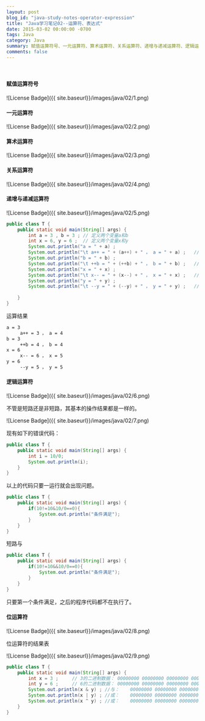 ```yaml
---
layout: post
blog_id: "java-study-notes-operator-expression"
title: "Java学习笔记02--运算符、表达式"
date: 2015-03-02 00:00:00 -0700
tags: Java
category: Java
summary: 赋值运算符号、一元运算符、算术运算符、关系运算符、递增与递减运算符、逻辑运算符、位运算符
comments: false
---
```

<br>

#### 赋值运算符号

![License Badge]({{ site.baseurl}}/images/java/02/1.png)

#### 一元运算符

![License Badge]({{ site.baseurl}}/images/java/02/2.png)

#### 算术运算符

![License Badge]({{ site.baseurl}}/images/java/02/3.png)

#### 关系运算符

![License Badge]({{ site.baseurl}}/images/java/02/4.png)

#### 递增与递减运算符

![License Badge]({{ site.baseurl}}/images/java/02/5.png)

```java
public class T {  
	public static void main(String[] args) {  
		int a = 3 , b = 3 ; // 定义两个变量a和b  
		int x = 6, y = 6 ;  // 定义两个变量x和y  
		System.out.println("a = " + a) ;  
		System.out.println("\t a++ = " + (a++) + " ， a = " + a) ;   // 先计算后自增  
		System.out.println("b = " + b) ;  
		System.out.println("\t ++b = " + (++b) + " ， b = " + b) ;   // 先自增后计算  
		System.out.println("x = " + x) ;  
		System.out.println("\t x-- = " + (x--) + " ， x = " + x) ;   // 先计算后自减  
		System.out.println("y = " + y) ;  
		System.out.println("\t --y = " + (--y) + " ， y = " + y) ;   // 先自减后计算  
  
	}  
}
```

运算结果

```diff
a = 3  
	 a++ = 3 ， a = 4  
b = 3  
	 ++b = 4 ， b = 4  
x = 6  
	 x-- = 6 ， x = 5  
y = 6  
	 --y = 5 ， y = 5 
```

#### 逻辑运算符

![License Badge]({{ site.baseurl}}/images/java/02/6.png)

不管是短路还是非短路，其基本的操作结果都是一样的。

![License Badge]({{ site.baseurl}}/images/java/02/7.png)

现有如下的错误代码：

```java
public class T {  
    public static void main(String[] args) {  
        int i = 10/0;  
        System.out.println(i);  
    }  
} 
```

以上的代码只要一运行就会出现问题。

```java
public class T {  
    public static void main(String[] args) {  
        if(10!=10&10/0==0){  
            System.out.println("条件满足");  
        }  
    }  
}
```

短路与

```java
public class T {  
    public static void main(String[] args) {  
        if(10!=10&&10/0==0){  
            System.out.println("条件满足");  
        }  
    }  
} 
```

只要第一个条件满足，之后的程序代码都不在执行了。

#### 位运算符

![License Badge]({{ site.baseurl}}/images/java/02/8.png)

位运算符的结果表

![License Badge]({{ site.baseurl}}/images/java/02/9.png)

```java
public class T {  
	public static void main(String[] args) {  
		int x = 3 ;     // 3的二进制数据： 00000000 00000000 00000000 00000011  
		int y = 6 ;     // 6的二进制数据： 00000000 00000000 00000000 00000110  
		System.out.println(x & y) ; //与：    00000000 00000000 00000000 00000010  
		System.out.println(x | y) ; //或：    00000000 00000000 00000000 00000111  
		System.out.println(x ^ y) ; //或：    00000000 00000000 00000000 00000101  
	}  
}
```
	